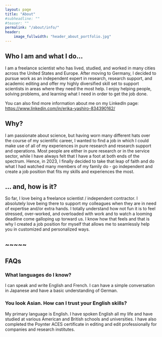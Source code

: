```yaml
---
layout: page
title: "About"
#subheadline: ""
#teaser: ""
permalink: "/about/info/"
header:
    image_fullwidth: "header_about_portfolio.jpg"
---
```





## Who I am and what I do...
I am a freelance scientist who has lived, studied, and worked in many cities across the United States and Europe. After moving to Germany, I decided to pursue work as an independent expert in research, research support, and academic editing and offer my highly diversified skill set to support scientists in areas where they need the most help. I enjoy helping people, solving problems, and learning what I need in order to get the job done.

You can also find more information about me on my LinkedIn page: <a href="https://www.linkedin.com/in/erika-yashiro-834390162/">https://www.linkedin.com/in/erika-yashiro-834390162/</a>

## Why?
I am passionate about science, but having worn many different hats over the course of my scientific career, I wanted to find a job in which I could make use of all of my experiences in pure research and research support and operations. Most people are either in pure research or in the service sector, while I have always felt that I have a foot at both ends of the spectrum. Hence, in 2023, I finally decided to take that leap of faith and do what I had watched many members of my family do - go independent and create a job position that fits my skills and experiences the most.

## ... and, how is it?
So far, I love being a freelance scientist / independent contractor. I absolutely love being there to support my colleagues when they are in need of expertise and/or extra hands. I totally understand how not fun it is to feel stressed, over-worked, and overloaded with work and to watch a looming deadline come galloping up torward us. I know how that feels and that is why I created a job position for myself that allows me to seamlessly help you in customized and personalized ways.

## ~~~~~

## FAQs

### What languages do I know?
I can speak and write English and French. I can have a simple conversation in Japanese and have a basic understanding of German.

### You look Asian. How can I trust your English skills?
My primary language is English. I have spoken English all my life and have studied at various American and British schools and universities. I have also completed the Poynter ACES certificate in editing and edit professionally for companies and research institutes.

